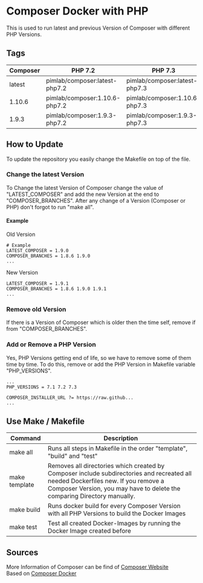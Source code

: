 # Composer Docker with PHP

This is used to run latest and previous Version of Composer with different PHP Versions.

## Tags

| Composer | PHP 7.2 | PHP 7.3 | PHP 7.4 |
|----------|------------------------|------------------------|------------------------|
| latest | pimlab/composer:latest-php7.2 | pimlab/composer:latest-php7.3 | pimlab/composer:latest-php7.4 |
| 1.10.6 | pimlab/composer:1.10.6-php7.2 | pimlab/composer:1.10.6-php7.3 | pimlab/composer:1.10.6-php7.4 |
| 1.9.3 | pimlab/composer:1.9.3-php7.2 | pimlab/composer:1.9.3-php7.3 | pimlab/composer:1.9.3-php7.4 |

## How to Update

To update the repository you easily change the Makefile on top of the file.

### Change the latest Version

To Change the latest Version of Composer change the value of "LATEST_COMPOSER" and add the new Version
at the end to "COMPOSER_BRANCHES". After any change of a Version (Composer or PHP) don't forgot to
run "make all".

#### Example

Old Version
```
# Example
LATEST_COMPOSER = 1.9.0
COMPOSER_BRANCHES = 1.8.6 1.9.0
...
```
New Version
```
LATEST_COMPOSER = 1.9.1
COMPOSER_BRANCHES = 1.8.6 1.9.0 1.9.1
...
```

### Remove old Version

If there is a Version of Composer which is older then the time self, remove if from "COMPOSER_BRANCHES".

### Add or Remove a PHP Version

Yes, PHP Versions getting end of life, so we have to remove some of them time by time. To do this, remove or add the PHP Version
in Makefile variable "PHP_VERSIONS". 

```
...
PHP_VERSIONS = 7.1 7.2 7.3

COMPOSER_INSTALLER_URL ?= https://raw.github...
...
```

## Use Make / Makefile

| Command | Description |
|---------------|----------------------------------------------------------------------------------------------------------------------------------------------------------------------------------------------------------------|
| make all | Runs all steps in Makefile in the order "template", "build" and "test" |
| make template | Removes all directories which created by Composer include subdirectories and recreated all needed Dockerfiles new. If you remove a Composer Version, you may have to delete the comparing Directory manually.  |
| make build | Runs docker build for every Composer Version with all PHP Versions to build the Docker Images |
| make test | Test all created Docker-Images by running the Docker Image created before |

## Sources

More Information of Composer can be find of [Composer Website](https://getcomposer.org)  
Based on [Composer Docker](https://github.com/composer/docker)
